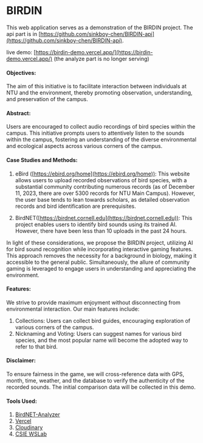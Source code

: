 # BIRDIN

This web application serves as a demonstration of the BIRDIN project.
The api part is in [https://github.com/sinkboy-chen/BIRDIN-api](https://github.com/sinkboy-chen/BIRDIN-api).

live demo: [https://birdin-demo.vercel.app/](https://birdin-demo.vercel.app/) (the analyze part is no longer serving)

#### Objectives:

The aim of this initiative is to facilitate interaction between individuals at NTU and the environment, thereby promoting observation, understanding, and preservation of the campus.

  

#### Abstract:

Users are encouraged to collect audio recordings of bird species within the campus. This initiative prompts users to attentively listen to the sounds within the campus, fostering an understanding of the diverse environmental and ecological aspects across various corners of the campus.

  

#### Case Studies and Methods:

1.  eBird ([https://ebird.org/home](https://ebird.org/home)): This website allows users to upload recorded observations of bird species, with a substantial community contributing numerous records (as of December 11, 2023, there are over 5300 records for NTU Main Campus). However, the user base tends to lean towards scholars, as detailed observation records and bird identification are prerequisites.
    
2.  BirdNET([https://birdnet.cornell.edu](https://birdnet.cornell.edu)): This project enables users to identify bird sounds using its trained AI. However, there have been less than 10 uploads in the past 24 hours.
    

In light of these considerations, we propose the BIRDIN project, utilizing AI for bird sound recognition while incorporating interactive gaming features. This approach removes the necessity for a background in biology, making it accessible to the general public. Simultaneously, the allure of community gaming is leveraged to engage users in understanding and appreciating the environment.

  

#### Features:

We strive to provide maximum enjoyment without disconnecting from environmental interaction. Our main features include:

1.  Collections: Users can collect bird guides, encouraging exploration of various corners of the campus.
2.  Nicknaming and Voting: Users can suggest names for various bird species, and the most popular name will become the adopted way to refer to that bird.

  

#### Disclaimer:

To ensure fairness in the game, we will cross-reference data with GPS, month, time, weather, and the database to verify the authenticity of the recorded sounds. The initial comparison data will be collected in this demo.

  

#### Tools Used:

1.  [BirdNET-Analyzer](https://github.com/kahst/BirdNET-Analyzer#setup-birdnetlib)
2.  [Vercel](https://vercel.com/)
3.  [Cloudinary](https://console.cloudinary.com/)
4.  [CSIE WSLab](https://wslab.csie.ntu.edu.tw/)
